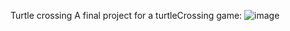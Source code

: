 Turtle crossing
A final project for a turtleCrossing game:
![image](https://github.com/danielsh95/turtleCrossing/assets/57732411/842dbd0e-685a-4d1d-a041-f0ea3d7e64ab)

